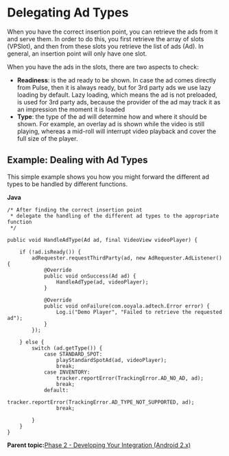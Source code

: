 # Delegating Ad Types

When you have the correct insertion point, you can retrieve the ads from it and serve them. In order to do this, you first retrieve the array of slots \(VPSlot\), and then from these slots you retrieve the list of ads \(Ad\). In general, an insertion point will only have one slot.

When you have the ads in the slots, there are two aspects to check:

-   **Readiness**: is the ad ready to be shown. In case the ad comes directly from Pulse, then it is always ready, but for 3rd party ads we use lazy loading by default. Lazy loading, which means the ad is not preloaded, is used for 3rd party ads, because the provider of the ad may track it as an impression the moment it is loaded
-   **Type**: the type of the ad will determine how and where it should be shown. For example, an overlay ad is shown while the video is still playing, whereas a mid-roll will interrupt video playback and cover the full size of the player.

## Example: Dealing with Ad Types

This simple example shows you how you might forward the different ad types to be handled by different functions.

**Java**

```
/* After finding the correct insertion point
 * delegate the handling of the different ad types to the appropriate function
 */

public void HandleAdType(Ad ad, final VideoView videoPlayer) {

    if (!ad.isReady()) {
        adRequester.requestThirdParty(ad, new AdRequester.AdListener() {
            @Override
            public void onSuccess(Ad ad) {
                HandleAdType(ad, videoPlayer);
            }

            @Override
            public void onFailure(com.ooyala.adtech.Error error) {
                Log.i("Demo Player", "Failed to retrieve the requested ad");
            }
        });

    } else {
        switch (ad.getType()) {
            case STANDARD_SPOT:
                playStandardSpotAd(ad, videoPlayer);
                break;
            case INVENTORY:
                tracker.reportError(TrackingError.AD_NO_AD, ad);
                break;
            default:
                tracker.reportError(TrackingError.AD_TYPE_NOT_SUPPORTED, ad);
                break;

        }
    }
}
```

**Parent topic:**[Phase 2 - Developing Your Integration \(Android 2.x\)](../../../oadtech/ad_serving/dg/android_2_phase2.md)

